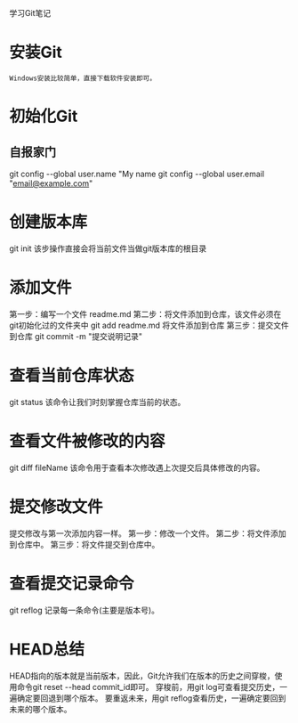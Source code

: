 学习Git笔记
# 安装Git
    Windows安装比较简单，直接下载软件安装即可。
# 初始化Git
  ## 自报家门
  git config --global user.name "My name
  git config --global user.email "email@example.com"
# 创建版本库
  git init  该步操作直接会将当前文件当做git版本库的根目录
# 添加文件
  第一步：编写一个文件
  readme.md
  第二步：将文件添加到仓库，该文件必须在git初始化过的文件夹中
  git add readme.md	将文件添加到仓库
  第三步：提交文件到仓库
  git commit -m "提交说明记录"
# 查看当前仓库状态
  git status 该命令让我们时刻掌握仓库当前的状态。
# 查看文件被修改的内容
  git diff fileName 该命令用于查看本次修改遇上次提交后具体修改的内容。
# 提交修改文件
  提交修改与第一次添加内容一样。
  第一步：修改一个文件。
  第二步：将文件添加到仓库中。
  第三步：将文件提交到仓库中。
# 查看提交记录命令
  git reflog  记录每一条命令(主要是版本号)。
# HEAD总结
  HEAD指向的版本就是当前版本，因此，Git允许我们在版本的历史之间穿梭，使用命令git reset --head commit_id即可。
  穿梭前，用git log可查看提交历史，一遍确定要回退到哪个版本。
  要重返未来，用git reflog查看历史，一遍确定要回到未来的哪个版本。

